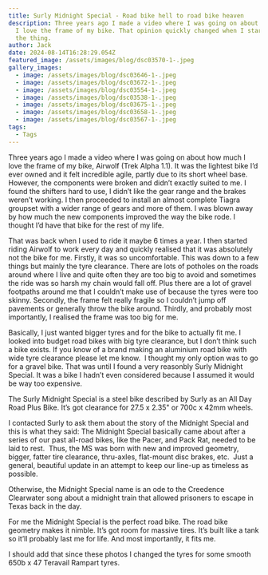 ```yaml
---
title: Surly Midnight Special - Road bike hell to road bike heaven
description: Three years ago I made a video where I was going on about how much
  I love the frame of my bike. That opinion quickly changed when I started using
  the thing.
author: Jack
date: 2024-08-14T16:28:29.054Z
featured_image: /assets/images/blog/dsc03570-1-.jpeg
gallery_images:
  - image: /assets/images/blog/dsc03646-1-.jpeg
  - image: /assets/images/blog/dsc03672-1-.jpeg
  - image: /assets/images/blog/dsc03554-1-.jpeg
  - image: /assets/images/blog/dsc03538-1-.jpeg
  - image: /assets/images/blog/dsc03675-1-.jpeg
  - image: /assets/images/blog/dsc03658-1-.jpeg
  - image: /assets/images/blog/dsc03567-1-.jpeg
tags:
  - Tags
---
```

Three years ago I made a video where I was going on about how much I love the frame of my bike, Airwolf (Trek Alpha 1.1). It was the lightest bike I’d ever owned and it felt incredible agile, partly due to its short wheel base. However, the components were broken and didn’t exactly suited to me. I found the shifters hard to use, I didn’t like the gear range and the brakes weren’t working. I then proceeded to install an almost complete Tiagra groupset with a wider range of gears and more of them. I was blown away by how much the new components improved the way the bike rode. I thought I’d have that bike for the rest of my life.

That was back when I used to ride it maybe 6 times a year. I then started riding Airwolf to work every day and quickly realised that it was absolutely not the bike for me. Firstly, it was so uncomfortable. This was down to a few things but mainly the tyre clearance. There are lots of potholes on the roads around where I live and quite often they are too big to avoid and sometimes the ride was so harsh my chain would fall off. Plus there are a lot of gravel footpaths around me that I couldn’t make use of because the tyres were too skinny. Secondly, the frame felt really fragile so I couldn’t jump off pavements or generally throw the bike around. Thirdly, and probably most importantly, I realised the frame was too big for me.

Basically, I just wanted bigger tyres and for the bike to actually fit me. I looked into budget road bikes with big tyre clearance, but I don’t think such a bike exists. If you know of a brand making an aluminium road bike with wide tyre clearance please let me know.  I thought my only option was to go for a gravel bike. That was until I found a very reasonbly Surly Midnight Special. It was a bike I hadn’t even considered because I assumed it would be way too expensive. 

The Surly Midnight Special is a steel bike described by Surly as an All Day Road Plus Bike. It’s got clearance for 27.5 x 2.35" or 700c x 42mm wheels.

I contacted Surly to ask them about the story of the Midnight Special and this is what they said:
The Midnight Special basically came about after a series of our past all-road bikes, like the Pacer, and Pack Rat, needed to be laid to rest.  Thus, the MS was born with new and improved geometry, bigger, fatter tire clearance, thru-axles, flat-mount disc brakes, etc.  Just a general, beautiful update in an attempt to keep our line-up as timeless as possible.

Otherwise, the Midnight Special name is an ode to the Creedence Clearwater song about a midnight train that allowed prisoners to escape in Texas back in the day.

For me the Midnight Special is the perfect road bike. The road bike geometry makes it nimble. It’s got room for massive tires. It’s built like a tank so it’ll probably last me for life. And most importantly, it fits me.

I should add that since these photos I changed the tyres for some smooth 650b x 47 Teravail Rampart tyres.
